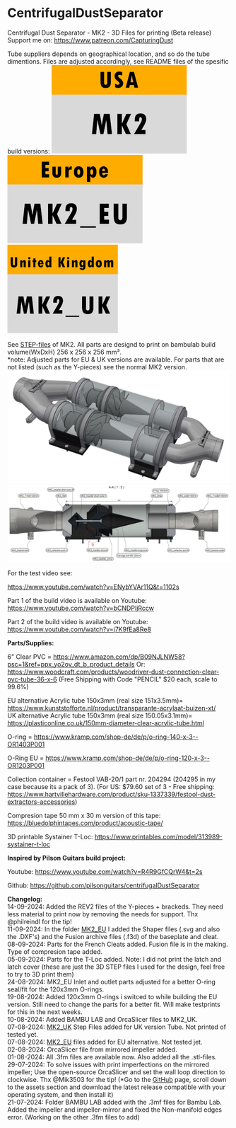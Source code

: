 # CentrifugalDustSeparator
Centrifugal Dust Separator - MK2 - 3D Files for printing (Beta release)<br>
Support me on: https://www.patreon.com/CapturingDust

Tube suppliers depends on geographical location, and so do the tube dimentions.
Files are adjusted accordingly, see README files of the spesific build versions:
<a target="_blank" rel="noopener noreferrer" href="MK2/"><img src="/MK2/IMAGES/USA-MK2.jpg" alt=""></a>
<a target="_blank" rel="noopener noreferrer" href="MK2_EU/"><img src="/MK2/IMAGES/EU-MK2_EU.jpg" alt=""></a>
<a target="_blank" rel="noopener noreferrer" href="MK2_UK/"><img src="/MK2/IMAGES/UK-MK2_UK.jpg" alt=""></a>

See <a target="_blank" rel="noopener noreferrer" href="MK2/STEP/">STEP-files</a> of MK2. All parts are designd to print on bambulab build volume(WxDxH) 256 x 256 x 256 mm³. 
<br>*note: Adjusted parts for EU & UK versions are available. For parts that are not listed (such as the Y-pieces) see the normal MK2 version.<br>
<a target="_blank" rel="noopener noreferrer" href="MK2/STEP/"><img src="/MK2/IMAGES/MK2.JPG" alt="" style="max-width: 100%;"></a>
<a target="_blank" rel="noopener noreferrer" href="MK2/MK2 Dust Separator.pdf"><img src="/MK2/IMAGES/MK2_intersection_A-A_PDF.JPG" alt="" style="max-width: 100%;"></a>

For the test video see:

https://www.youtube.com/watch?v=ENybYVAr11Q&t=1102s

Part 1 of the build video is available on Youtube: https://www.youtube.com/watch?v=bCNDPIjRccw

Part 2 of the build video is available on Youtube:
https://www.youtube.com/watch?v=j7K9fEa8Re8

<b>Parts/Supplies:</b>

6" Clear PVC  = https://www.amazon.com/dp/B09NJLNW58?psc=1&ref=ppx_yo2ov_dt_b_product_details
Or: https://www.woodcraft.com/products/woodriver-dust-connection-clear-pvc-tube-36-x-6 (Free Shipping with Code "PENCIL" $20 each, scale to 99.6%)

EU alternative Acrylic tube 150x3mm (real size 151x3.5mm)= https://www.kunststofforte.nl/product/transparante-acrylaat-buizen-xt/<br>
UK alternative Acrylic tube 150x3mm (real size 150.05x3.1mm)= https://plasticonline.co.uk/150mm-diameter-clear-acrylic-tube.html

O-ring        = https://www.kramp.com/shop-de/de/p/o-ring-140-x-3--OR1403P001

O-Ring EU      =
https://www.kramp.com/shop-de/de/p/o-ring-120-x-3--OR1203P001

Collection container        = Festool VAB-20/1 part nr. 204294 (204295 in my case because its a pack of 3).
(For US: $79.60 set of 3 - Free shipping: https://www.hartvillehardware.com/product/sku-1337339/festool-dust-extractors-accessories)

Compresion tape 50 mm x 30 m version of this tape: https://bluedolphintapes.com/product/acoustic-tape/

3D printable Systainer T-Loc: https://www.printables.com/model/313989-systainer-t-loc

<b>Inspired by Pilson Guitars build project:</b>

Youtube: https://www.youtube.com/watch?v=R4R9GfCQrW4&t=2s

Github: https://github.com/pilsonguitars/centrifugalDustSeparator


<b>Changelog:</b><br>
14-09-2024: Added the REV2 files of the Y-pieces + brackeds. They need less material to print now by removing the needs for support. Thx @philreindl for the tip!<br>
11-09-2024: In the folder <a target="_blank" rel="noopener noreferrer" href="MK2_EU/">MK2_EU</a> I added the Shaper files (.svg and also the .DXF's) and the Fusion archive files (.f3d) of the baseplate and cleat.<br>
08-09-2024: Parts for the French Cleats added. Fusion file is in the making. Type of compresion tape added.<br>
05-09-2024: Parts for the T-Loc added. Note: I did not print the latch and latch cover (these are just the 3D STEP files I used for the design, feel free to try to 3D print them)<br>
24-08-2024: MK2_EU Inlet and outlet parts adjusted for a better O-ring seal/fit for the 120x3mm O-rings.<br>
19-08-2024: Added 120x3mm O-rings i switced to while building the EU version. Still need to change the parts for a better fit. Will make testprints for this in the next weeks.<br>
10-08-2024: Added BAMBU LAB and OrcaSlicer files to MK2_UK.<br>
07-08-2024: <a target="_blank" rel="noopener noreferrer" href="MK2_UK/">MK2_UK</a> Step Files added for UK version Tube. Not printed of tested yet. <br>
07-08-2024: <a target="_blank" rel="noopener noreferrer" href="MK2_EU/">MK2_EU</a> files added for EU alternative. Not tested jet. <br>
02-08-2024: OrcaSlicer file from mirrored impeller added.<br>
01-08-2024: All .3fm files are available now. Also added all the .stl-files.<br>
29-07-2024: To solve issues with print imperfections on the mirrored impeller; Use the open-source OrcaSlicer and set the wall loop direction to clockwise. Thx @Mik3503 for the tip!
(*Go to the <a target="_blank" rel="noopener noreferrer" href="[MK2/STEP/](https://github.com/SoftFever/OrcaSlicer/releases)">GitHub</a> page, scroll down to the assets section and download the latest release compatible with your operating system, and then install it)<br>
21-07-2024: Folder BAMBU LAB added with the .3mf files for Bambu Lab. Added the impeller and impeller-mirror and fixed the Non-manifold edges error. (Working on the other .3fm files to add)

